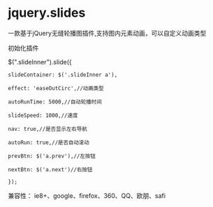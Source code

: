 # jquery.slides
一款基于jQuery无缝轮播图插件,支持图内元素动画，可以自定义动画类型

初始化插件

$(".slideInner").slide({

	slideContainer: $('.slideInner a'),
	
	effect: 'easeOutCirc',//动画类型
	
	autoRunTime: 5000,//自动轮播时间
	
	slideSpeed: 1000,//速度
	
	nav: true,//是否显示左右导航
	
	autoRun: true,//是否自动滚动
	
	prevBtn: $('a.prev'),//左按钮
	
	nextBtn: $('a.next')//右按钮
	
	});

兼容性：
ie8+、google、firefox、360、QQ、欧朋、safi
